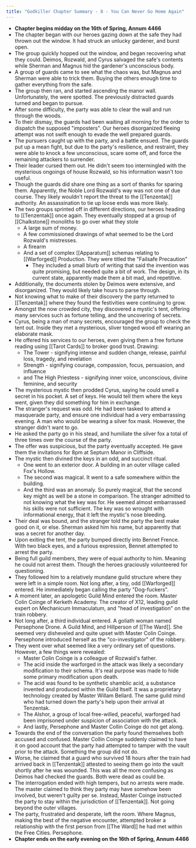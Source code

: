 ```yaml
---
title: "Godkiller Chapter Summary - 8 - You Can Never Go Home Again"
---
```

- **Chapter begins midday on the 16th of Spring, Annum 4466**
- The chapter began with our heroes gazing down at the safe they had thrown out the window. It had struck an unlucky gardener, and burst open.
- The group quickly hopped out the window, and began recovering what they could. Deimos, Rozwald, and Cyrus salvaged the safe's contents while Sherman and Magnus hid the gardener's unconscious body.
- A group of guards came to see what the chaos was, but Magnus and Sherman were able to trick them. Buying the others enough time to gather everything from the safe.
- The group then ran, and started ascending the manor wall. Unfortunately, the were spotted. The previously distracted guards turned and began to pursue.
- After some difficulty, the party was able to clear the wall and run through the woods.
- To their dismay, the guards had been waiting all morning for the order to dispatch the supposed "imposters". Our heroes disorganized fleeing attempt was not swift enough to evade the well prepared guards.
- The pursuers caught up with the party, and a battle ensued. The guards put up a mean fight, but due to the party's resilience, and restraint, they were able to knock a few unconscious, scare some off, and force the remaining attackers to surrender.
- Their leader cursed them out. He didn't seem too intermingled with the mysterious ongoings of house Rozwald, so his information wasn't too useful.
- Though the guards did share one thing as a sort of thanks for sparing them. Apparently, the Noble Lord Rozwald's way was not one of due course. They likely wouldn't report the threat to the [[Tenzentak]] authority. An assassination to tie up loose ends was more likely.
- The two groups sprinted off in different directions, our heroes heading to [[Tenzentak]] once again. They eventually stopped at a group of [[Chalkstone]] monoliths to go over what they stole
	- A large sum of money.
	- A few commissioned drawings of what seemed to be the Lord Rozwald's mistresses.
	- A firearm
	- And a set of complex [[Apparatum]] schemas relating to [[Warforged]] Production. They were titled the "Failsafe Precaution"
		- They included a small blurb of writing that said the invention was quite promising, but needed quite a bit of work. The design, in its current state, apparently made them a bit mad, and repetitive.
- Additionally, the documents stolen by Deimos were extensive, and disorganized. They would likely take hours to parse through.
- Not knowing what to make of their discovery the party returned to [[Tenzentak]] where they found the festivities were continuing to grow.
- Amongst the now crowded city, they discovered a mystic's tent, offering many services such as fortune telling, and the uncovering of secrets.
- Cyrus, being a man of many secrets, encouraged the group to check the tent out. Inside they met a mysterious, sliver tonged wood elf wearing an elaborate mask.
- He offered his services to our heroes, even giving them a free fortune reading using [[Tarot Cards]] to broker good trust. Drawing:
	- The Tower - signifying intense and sudden change, release, painful loss, tragedy, and revelation
	- Strength - signifying courage, compassion, focus, persuasion, and influence
	- and The High Priestess - signifying inner voice, unconscious, divine feminine, and security
- The mysterious mystic then prodded Cyrus, saying he could smell a secret in his pocket. A set of keys. He would tell them where the keys went, given they did something for him in exchange.
- The stranger's request was odd. He had been tasked to attend a masquerade party, and ensure one individual had a very embarrassing evening. A man who would be wearing a silver fox mask. However, the stranger didn't want to go.
- He asked the party go in his stead, and humiliate the silver fox a total of three times over the course of the party.
- The offer was suspicious, but the party eventually accepted. He gave them the invitations for 8pm at Septurn Manor in Cliffside.
- The mystic then divined the keys in an odd, and succinct ritual.
	- One went to an exterior door. A building in an outer village called Fox's Hollow.
	- The second was magical. It went to a safe somewhere within the building.
	- And the third was an anomaly. So purely magical, that the second key might as well be a stone in comparison. The stranger admitted to not knowing what the key was for. He seemed almost embarrassed his skills were not sufficient. The key was so wrought with informational energy, that it left the mystic's nose bleeding.
- Their deal was bound, and the stranger told the party the best make good on it, or else. Sherman asked him his name, but apparently that was a secret for another day.
- Upon exiting the tent, the party bumped directly into Bennet Frence. With two black eyes, and a furious expression, Bennet attempted to arrest the party.
- Being full guild members, they were of equal authority to him. Meaning he could not arrest them. Though the heroes graciously volunteered for questioning. 
- They followed him to a relatively mundane guild structure where they were left in a simple room. Not long after, a tiny, odd [[Warforged]] entered. He immediately began calling the party "Dog-fuckers".
- A moment later, an apologetic Guild Mind entered the room. Master Colin Coinge of Kerketh Academy. The creator of X12, leading guild expert on Mechanicum Immaculatum, and "head of investigation" on the train robbery. 
- Not long after, a third individual entered. A goliath woman named Persephone Drone. A Guild Mind, and Hillperson of [[The Ward]]. She seemed very disheveled and quite upset with Master Colin Coinge. Persephone introduced herself as the "co-investigator" of the robbery.
- They went over what seemed like a very ordinary set of questions. However, a few things were revealed:
	- Master Colin Coinge is a colleague of Rozwald's father.
	- The acid inside the warforged in the attack was likely a secondary modification to their schema. It's real purpose was made to hide some primary modification upon death.
	- The acid was found to be synthetic shamblic acid, a substance invented and produced within the Guild Itself. It was a proprietary technology created by Master Willam Bellard. The same guild mind who had turned down the party's help upon their arrival at Tenzentak.
	- The Alshor, a group of local free-willed, peaceful, warforged had been imprisoned under suspicion of association with the attack.
	- And lastly, Persephone and Master Collin Coinge do not get along.
- Towards the end of the conversation the party found themselves both accused and confused. Master Collin Coinge suddenly claimed to have it on good account that the party had attempted to tamper with the vault prior to the attack. Something the group did not do.
- Worse, he claimed that a guard who survived 18 hours after the train had arrived back in [[Tenzentak]] attested to seeing them go into the vault shortly after he was wounded. This was all the more confusing as Deimos had checked the guards. Both were dead as could be.
- The interrogation ended with high tempers, but no arrests were made. The master claimed to think they party may have somehow been involved, but weren't guilty per se. Instead, Master Coinge instructed the party to stay within the jurisdiction of [[Tenzentak]]. Not going beyond the outer villages. 
- The party, frustrated and desperate, left the room. Where Magnus, making the best of the negative encounter, attempted broker a relationship with the first person from [[The Ward]] he had met within the Free Cities. Persephone.
- **Chapter ends on the early evening on the 16th of Spring, Annum 4466**